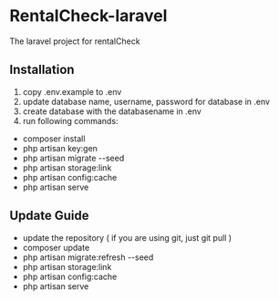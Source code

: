 # RentalCheck-laravel
The laravel project for rentalCheck

## Installation

1. copy .env.example to .env
2. update database name, username, password for database in .env
3. create database with the databasename in .env
4. run following commands:
- composer install
- php artisan key:gen
- php artisan migrate --seed
- php artisan storage:link
- php artisan config:cache
- php artisan serve


## Update Guide
- update the repository ( if you are using git, just git pull )
- composer update
- php artisan migrate:refresh --seed
- php artisan storage:link
- php artisan config:cache
- php artisan serve
